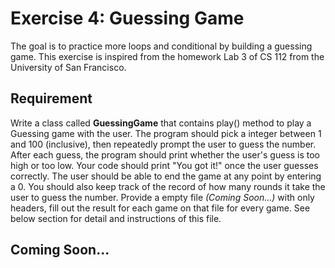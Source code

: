 # Exercise 4: Guessing Game

The goal is to practice more loops and conditional by building a guessing game. This exercise is inspired from the homework Lab 3 of CS 112 from the University of San Francisco.

## Requirement
Write a class called <b>GuessingGame</b> that contains play() method to play a Guessing game with the user. The program should pick a integer between 1 and 100 (inclusive), then repeatedly prompt the user to guess the number. After each guess, the program should print whether the user's guess is too high or too low. Your code should print "You got it!" once the user guesses correctly. The user should be able to end the game at any point by entering a 0. You should also keep track of the record of how many rounds it take the user to guess the number. Provide a empty file <i>(Coming Soon...)</i> with only headers, fill out the result for each game on that file for every game. See below section for detail and instructions of this file.

## Coming Soon...